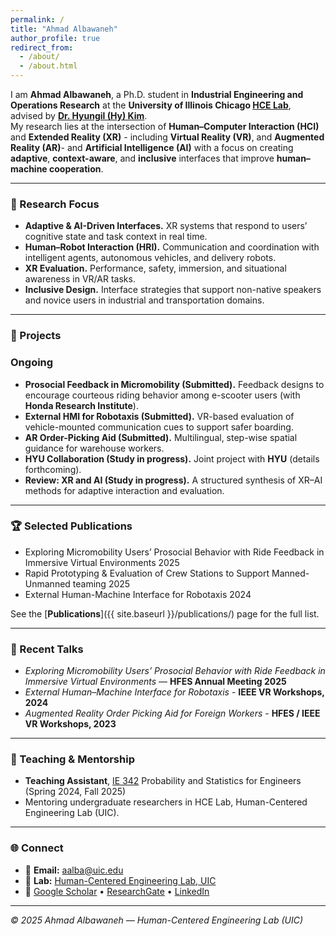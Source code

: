 ```yaml
---
permalink: /
title: "Ahmad Albawaneh"
author_profile: true
redirect_from: 
  - /about/
  - /about.html
---
```



I am **Ahmad Albawaneh**, a Ph.D. student in **Industrial Engineering and Operations Research** at the **University of Illinois Chicago [HCE Lab](https://sites.google.com/view/human-centered-engineering)**, advised by [**Dr. Hyungil (Hy) Kim**](https://mie.uic.edu/profiles/kim-hyungil/).  
My research lies at the intersection of **Human–Computer Interaction (HCI)** and **Extended Reality (XR)** - including **Virtual Reality (VR)**, and **Augmented Reality (AR)**- and **Artificial Intelligence (AI)**  with a focus on creating **adaptive**, **context-aware**, and **inclusive** interfaces that improve **human–machine cooperation**.



---


### 🔬 Research Focus

- **Adaptive & AI-Driven Interfaces.** XR systems that respond to users’ cognitive state and task context in real time.  
- **Human–Robot Interaction (HRI).** Communication and coordination with intelligent agents, autonomous vehicles, and delivery robots.  
- **XR Evaluation.** Performance, safety, immersion, and situational awareness in VR/AR tasks.  
- **Inclusive Design.** Interface strategies that support non-native speakers and novice users in industrial and transportation domains.

---


### 🧩 Projects

### Ongoing
- **Prosocial Feedback in Micromobility (Submitted).** Feedback designs to encourage courteous riding behavior among e-scooter users (with **Honda Research Institute**).  
- **External HMI for Robotaxis (Submitted).** VR-based evaluation of vehicle-mounted communication cues to support safer boarding.  
- **AR Order-Picking Aid (Submitted).** Multilingual, step-wise spatial guidance for warehouse workers.  
- **HYU Collaboration (Study in progress).** Joint project with **HYU** (details forthcoming).  
- **Review: XR and AI (Study in progress).** A structured synthesis of XR–AI methods for adaptive interaction and evaluation.



---

### 🏆 Selected Publications
- Exploring Micromobility Users’ Prosocial Behavior with Ride Feedback in Immersive Virtual Environments 2025
- Rapid Prototyping & Evaluation of Crew Stations to Support Manned-Unmanned teaming 2025
- External Human-Machine Interface for Robotaxis 2024

See the [**Publications**]({{ site.baseurl }}/publications/) page for the full list.

---

### 🎤 Recent Talks
- *Exploring Micromobility Users’ Prosocial Behavior with Ride Feedback in Immersive Virtual Environments* — **HFES Annual Meeting 2025**
- *External Human–Machine Interface for Robotaxis* - **IEEE VR Workshops, 2024**
- *Augmented Reality Order Picking Aid for Foreign Workers* - **HFES / IEEE VR Workshops, 2023**


---

### 🧠 Teaching & Mentorship 
- **Teaching Assistant**, [IE 342](https://catalog.uic.edu/all-course-descriptions/ie/) Probability and Statistics for Engineers (Spring 2024, Fall 2025) 
- Mentoring undergraduate researchers in HCE Lab, Human-Centered Engineering Lab (UIC).

---

### 🌐 Connect
- 📧 **Email:** [aalba@uic.edu](mailto:aalba@uic.edu)  
- 🏫 **Lab:** [Human-Centered Engineering Lab, UIC](https://sites.google.com/view/human-centered-engineering) 
- 🧾 [Google Scholar](https://scholar.google.com/citations?user=ywoPBf8AAAAJ&hl=en) • [ResearchGate](https://www.researchgate.net/profile/Ahmad-Albawaneh-2) • [LinkedIn](https://linkedin.com/in/ahmadbawaneh)  

---

*© 2025 Ahmad Albawaneh — Human-Centered Engineering Lab (UIC)*
